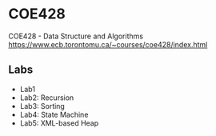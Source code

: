 # COE428
COE428 - Data Structure and Algorithms
https://www.ecb.torontomu.ca/~courses/coe428/index.html

Labs
-----
- Lab1
- Lab2: Recursion
- Lab3: Sorting
- Lab4: State Machine
- Lab5: XML-based Heap
